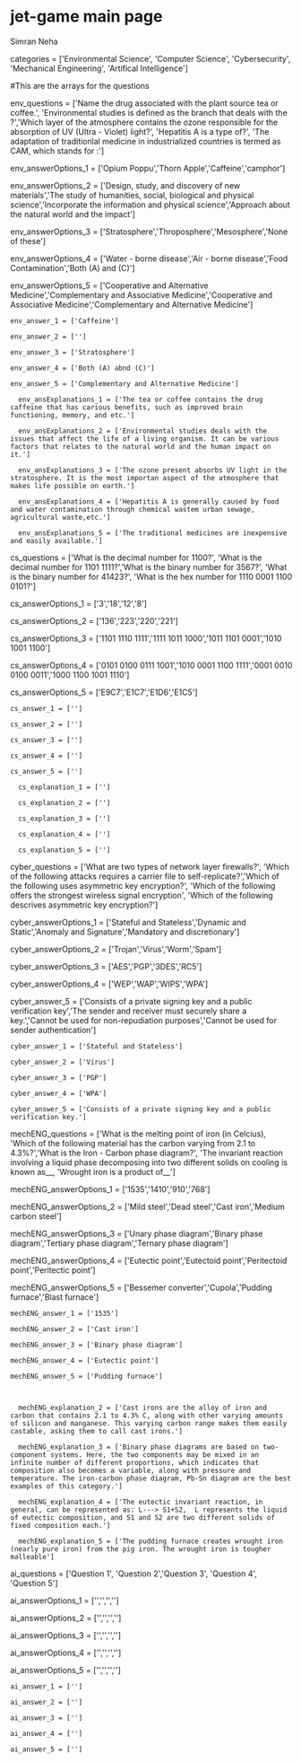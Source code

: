 # jet-game main page
Simran
Neha

categories = ['Environmental Science', 'Computer Science', 'Cybersecurity', 'Mechanical Engineering', 'Artifical Intelligence']

#This are the arrays for the questions

env_questions = ['Name the drug associated with the plant source tea or coffee.', 'Environmental studies is defined as the branch that deals with the ?','Which layer of the atmosphere contains the ozone responsible for the absorption of UV (Ultra - Violet) light?', 'Hepatitis A is a type of?', 'The adaptation of traditionlal medicine in industrialized countries is termed as CAM, which stands for :']

  env_answerOptions_1 = ['Opium Poppu','Thorn Apple','Caffeine','camphor']

  env_answerOptions_2 = ['Design, study, and discovery of new materials','The study of humanities, social, biological and physical science','Incorporate                        the information and physical science','Approach about the natural world and the impact']

  env_answerOptions_3 = ['Stratosphere','Throposphere','Mesosphere','None of these']

  env_answerOptions_4 = ['Water - borne disease','Air - borne disease','Food Contamination','Both (A) and (C)']

  env_answerOptions_5 = ['Cooperative and Alternative Medicine','Complementary and Associative Medicine','Cooperative and Associative Medicine','Complementary and Alternative Medicine']

    env_answer_1 = ['Caffeine']

    env_answer_2 = ['']

    env_answer_3 = ['Stratosphere']

    env_answer_4 = ['Both (A) abnd (C)']

    env_answer_5 = ['Complementary and Alternative Medicine']

      env_ansExplanations_1 = ['The tea or coffee contains the drug caffeine that has carious benefits, such as improved brain functioning, memory, and etc.']

      env_ansExplanations_2 = ['Environmental studies deals with the issues that affect the life of a living organism. It can be various factors that relates to the natural world and the human impact on it.']

      env_ansExplanations_3 = ['The ozone present absorbs UV light in the stratosphere. It is the most importan aspect of the atmosphere that makes life possible on earth.']

      env_ansExplanations_4 = ['Hepatitis A is generally caused by food and water contamination through chemical wastem urban sewage, agricultural waste,etc.']

      env_ansExplanations_5 = ['The traditional medicines are inexpensive and easily available.']

cs_questions = ['What is the decimal number for 1100?', 'What is the decimal number for 1101 1111?','What is the binary number for 3567?', 'What is the binary number for 41423?', 'What is the hex number for 1110 0001 1100 0101?']

  cs_answerOptions_1 = ['3','18','12','8']

  cs_answerOptions_2 = ['136','223','220','221']

  cs_answerOptions_3 = ['1101 1110 1111','1111 1011 1000','1011 1101 0001','1010 1001 1100']

  cs_answerOptions_4 = ['0101 0100 0111 1001','1010 0001 1100 1111','0001 0010 0100 0011','1000 1100 1001 1110']

  cs_answerOptions_5 = ['E9C7','E1C7','E1D6','E1C5']

    cs_answer_1 = [''] 

    cs_answer_2 = [''] 

    cs_answer_3 = [''] 

    cs_answer_4 = ['']  

    cs_answer_5 = [''] 

      cs_explanation_1 = ['']

      cs_explanation_2 = ['']

      cs_explanation_3 = ['']

      cs_explanation_4 = ['']

      cs_explanation_5 = ['']

cyber_questions = ['What are two types of network layer firewalls?', 'Which of the following attacks requires a carrier file to self-replicate?','Which of the following uses asymmetric key encryption?', 'Which of the following offers the strongest wireless signal encryption', 'Which of the following descrives asymmetric key encryption?']

  cyber_answerOptions_1 = ['Stateful and Stateless','Dynamic and Static','Anomaly and Signature','Mandatory and discretionary']

  cyber_answerOptions_2 = ['Trojan','Virus','Worm','Spam']

  cyber_answerOptions_3 = ['AES','PGP','3DES','RC5']

  cyber_answerOptions_4 = ['WEP','WAP','WIPS','WPA']

  cyber_answer_5 = ['Consists of a private signing key and a public verification key','The sender and receiver must securely share a key.','Cannot be used for non-repudiation purposes','Cannot be used for sender authentication']

    cyber_answer_1 = ['Stateful and Stateless']

    cyber_answer_2 = ['Virus']

    cyber_answer_3 = ['PGP']

    cyber_answer_4 = ['WPA']

    cyber_answer_5 = ['Consists of a private signing key and a public verification key.']

mechENG_questions = ['What is the melting point of iron (in Celcius), 'Which of the following material has the carbon varying from 2.1 to 4.3%?','What is the Iron - Carbon phase diagram?', 'The invariant reaction involving a liquid phase decomposing into two different solids on cooling is known as__, 'Wrought iron is a product of__']

  mechENG_answerOptions_1 = ['1535','1410','910','768']

  mechENG_answerOptions_2 = ['Mild steel','Dead steel','Cast iron','Medium carbon steel']
  
  mechENG_answerOptions_3 = ['Unary phase diagram','Binary phase diagram','Tertiary phase diagram','Ternary phase diagram']

  mechENG_answerOptions_4 = ['Eutectic point','Eutectoid point','Peritectoid point','Peritectic point']

  mechENG_answerOptions_5 = ['Bessemer converter','Cupola','Pudding furnace','Blast furnace']

    mechENG_answer_1 = ['1535']

    mechENG_answer_2 = ['Cast iron']

    mechENG_answer_3 = ['Binary phase diagram']

    mechENG_answer_4 = ['Eutectic point']

    mechENG_answer_5 = ['Pudding furnace']

      

      mechENG_explanation_2 = ['Cast irons are the alloy of iron and carbon that contains 2.1 to 4.3% C, along with other varying amounts of silicon and manganese. This varying carbon range makes them easily castable, asking them to call cast irons.']

      mechENG_explanation_3 = ['Binary phase diagrams are based on two-component systems. Here, the two components may be mixed in an infinite number of different proportions, which indicates that composition also becomes a variable, along with pressure and temperature. The iron-carbon phase diagram, Pb-Sn diagram are the best examples of this category.']

      mechENG_explanation_4 = ['The eutectic invariant reaction, in general, can be represented as: L---> S1+S2,  L represents the liquid of eutectic composition, and S1 and S2 are two different solids of fixed composition each.']

      mechENG_explanation_5 = ['The pudding furnace creates wrought iron (nearly pure iron) from the pig iron. The wrought iron is tougher malleable']

ai_questions = ['Question 1', 'Question 2','Question 3', 'Question 4', 'Question 5']

  ai_answerOptions_1 = ['','','','']

  ai_answerOptions_2 = ['','','','']

  ai_answerOptions_3 = ['','','','']

  ai_answerOptions_4 = ['','','','']

  ai_answerOptions_5 = ['','','','']

    ai_answer_1 = ['']

    ai_answer_2 = ['']

    ai_answer_3 = ['']

    ai_answer_4 = ['']

    ai_answer_5 = ['']





